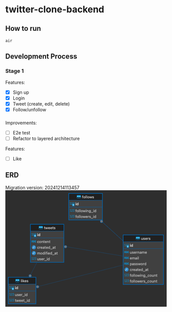 # twitter-clone-backend

## How to run
```
air
```

## Development Process
### Stage 1
Features:
- [x] Sign up
- [x] Login
- [x] Tweet (create, edit, delete)
- [x] Follow/unfollow

###
Improvements:
- [ ] E2e test
- [ ] Refactor to layered architecture

Features:
- [ ] Like

## ERD
Migration version: 20241214113457
![](images/2024-12-15-10-07-22.png)
